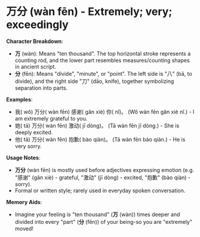 # **万分 (wàn fēn) - Extremely; very; exceedingly**

**Character Breakdown**:  
- **万** (wàn): Means "ten thousand". The top horizontal stroke represents a counting rod, and the lower part resembles measures/counting shapes in ancient script.  
- **分** (fēn): Means "divide", "minute", or "point". The left side is "八" (bā, to divide), and the right side "刀" (dāo, knife), together symbolizing separation into parts.

**Examples**:  
- 我( wǒ) 万分( wàn fēn) 感谢( gǎn xiè) 你( nǐ)。 (Wǒ wàn fēn gǎn xiè nǐ.) - I am extremely grateful to you.  
- 她( tā) 万分( wàn fēn) 激动( jī dòng)。 (Tā wàn fēn jī dòng.) - She is deeply excited.  
- 他( tā) 万分( wàn fēn) 抱歉( bào qiàn)。 (Tā wàn fēn bào qiàn.) - He is very sorry.

**Usage Notes**:  
- **万分** (wàn fēn) is mostly used before adjectives expressing emotion (e.g. "感谢" (gǎn xiè) - grateful, "激动" (jī dòng) - excited, "抱歉" (bào qiàn) - sorry).  
- Formal or written style; rarely used in everyday spoken conversation.

**Memory Aids**:  
- Imagine your feeling is "ten thousand" (**万** (wàn)) times deeper and divided into every "part" (**分** (fēn)) of your being-so you are "extremely" moved!
